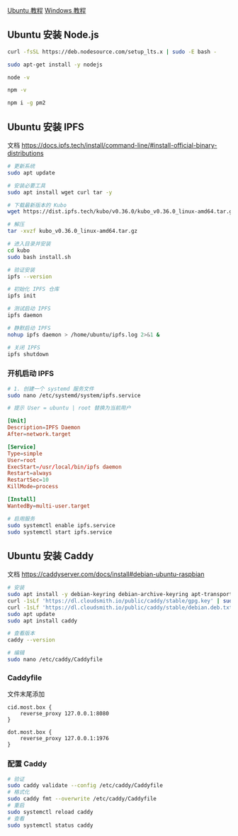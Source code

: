 [Ubuntu 教程](/dot.most.box/readme.md) [Windows 教程](/README.md)

## Ubuntu 安装 Node.js

```bash
curl -fsSL https://deb.nodesource.com/setup_lts.x | sudo -E bash -

sudo apt-get install -y nodejs

node -v

npm -v

npm i -g pm2
```

## Ubuntu 安装 IPFS

文档 https://docs.ipfs.tech/install/command-line/#install-official-binary-distributions

```bash
# 更新系统
sudo apt update

# 安装必要工具
sudo apt install wget curl tar -y

# 下载最新版本的 Kubo
wget https://dist.ipfs.tech/kubo/v0.36.0/kubo_v0.36.0_linux-amd64.tar.gz

# 解压
tar -xvzf kubo_v0.36.0_linux-amd64.tar.gz

# 进入目录并安装
cd kubo
sudo bash install.sh

# 验证安装
ipfs --version

# 初始化 IPFS 仓库
ipfs init

# 测试启动 IPFS
ipfs daemon

# 静默启动 IPFS
nohup ipfs daemon > /home/ubuntu/ipfs.log 2>&1 &

# 关闭 IPFS
ipfs shutdown
```

### 开机启动 IPFS

```bash
# 1. 创建一个 systemd 服务文件
sudo nano /etc/systemd/system/ipfs.service

# 提示 User = ubuntu | root 替换为当前用户
```

```conf
[Unit]
Description=IPFS Daemon
After=network.target

[Service]
Type=simple
User=root
ExecStart=/usr/local/bin/ipfs daemon
Restart=always
RestartSec=10
KillMode=process

[Install]
WantedBy=multi-user.target
```

```bash
# 启用服务
sudo systemctl enable ipfs.service
sudo systemctl start ipfs.service
```

## Ubuntu 安装 Caddy

文档 https://caddyserver.com/docs/install#debian-ubuntu-raspbian

```bash
# 安装
sudo apt install -y debian-keyring debian-archive-keyring apt-transport-https curl
curl -1sLf 'https://dl.cloudsmith.io/public/caddy/stable/gpg.key' | sudo gpg --dearmor -o /usr/share/keyrings/caddy-stable-archive-keyring.gpg
curl -1sLf 'https://dl.cloudsmith.io/public/caddy/stable/debian.deb.txt' | sudo tee /etc/apt/sources.list.d/caddy-stable.list
sudo apt update
sudo apt install caddy

# 查看版本
caddy --version

# 编辑
sudo nano /etc/caddy/Caddyfile
```

### Caddyfile

文件末尾添加

```
cid.most.box {
    reverse_proxy 127.0.0.1:8080
}

dot.most.box {
    reverse_proxy 127.0.0.1:1976
}
```

### 配置 Caddy

```bash
# 验证
sudo caddy validate --config /etc/caddy/Caddyfile
# 格式化
sudo caddy fmt --overwrite /etc/caddy/Caddyfile
# 重启
sudo systemctl reload caddy
# 查看
sudo systemctl status caddy
```
